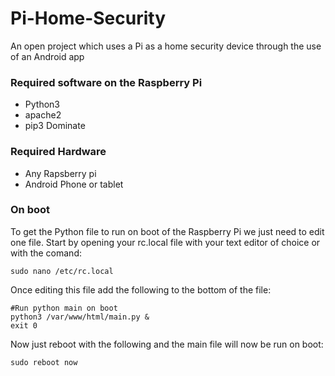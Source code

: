 # Pi-Home-Security
An open project which uses a Pi as a home security device through the use of an Android app

### Required software on the Raspberry Pi ###
- Python3
- apache2
- pip3 Dominate

### Required Hardware ###
- Any Rapsberry pi
- Android Phone or tablet

### On boot ###
To get the Python file to run on boot of the Raspberry Pi we just need to edit one file.
Start by opening your rc.local file with your text editor of choice or with the comand:

`sudo nano /etc/rc.local`

Once editing this file add the following to the bottom of the file:

```
#Run python main on boot
python3 /var/www/html/main.py &
exit 0
```

Now just reboot with the following and the main file will now be run on boot:

`sudo reboot now`

